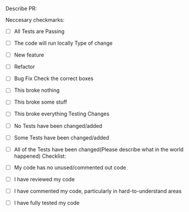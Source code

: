 Describe PR:

Neccesary checkmarks:

- [ ] All Tests are Passing
- [ ] The code will run locally
Type of change

- [ ] New feature
- [ ] Refactor
- [ ] Bug Fix
Check the correct boxes

- [ ] This broke nothing
- [ ] This broke some stuff
- [ ] This broke everything
Testing Changes

- [ ] No Tests have been changed/added
- [ ] Some Tests have been changed/added
- [ ] All of the Tests have been changed(Please describe what in the world happened)
Checklist:

- [ ] My code has no unused/commented out code
- [ ] I have reviewed my code
- [ ] I have commented my code, particularly in hard-to-understand areas
- [ ] I have fully tested my code

